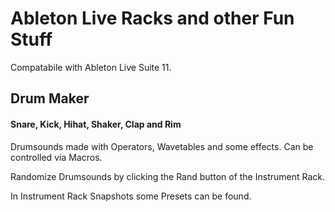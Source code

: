 # Ableton Live Racks and other Fun Stuff

Compatabile with Ableton Live Suite 11.


## Drum Maker
#### Snare, Kick, Hihat, Shaker, Clap and Rim

Drumsounds made with Operators, Wavetables and some effects. Can be controlled via Macros. 

Randomize Drumsounds by clicking the Rand button of the Instrument Rack. 

In Instrument Rack Snapshots some Presets can be found.